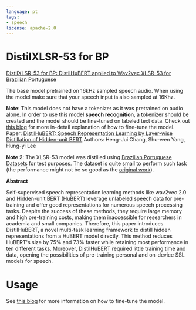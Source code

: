 ```yaml
---
language: pt
tags:
- speech
license: apache-2.0
---
```


# DistilXLSR-53 for BP
[DistilXLSR-53 for BP: DistilHuBERT applied to Wav2vec XLSR-53 for Brazilian Portuguese](https://github.com/s3prl/s3prl/tree/master/s3prl/upstream/distiller)

The base model pretrained on 16kHz sampled speech audio. When using the model make sure that your speech input is also sampled at 16Khz.

**Note**: This model does not have a tokenizer as it was pretrained on audio alone. In order to use this model **speech recognition**, a tokenizer should be created and the model should be fine-tuned on labeled text data. Check out [this blog](https://huggingface.co/blog/fine-tune-wav2vec2-english) for more in-detail explanation of how to fine-tune the model.
Paper: [DistilHuBERT: Speech Representation Learning by Layer-wise Distillation of Hidden-unit BERT](https://arxiv.org/abs/2110.01900)
Authors: Heng-Jui Chang, Shu-wen Yang, Hung-yi Lee

**Note 2**: The XLSR-53 model was distilled using [Brazilian Portuguese Datasets](https://huggingface.co/lgris/bp400-xlsr) for test purposes. The dataset is quite small to perform such task (the performance might not be so good as the [original work](https://arxiv.org/abs/2110.01900)).


**Abstract**

Self-supervised speech representation learning methods like wav2vec 2.0 and Hidden-unit BERT (HuBERT) leverage unlabeled speech data for pre-training and offer good representations for numerous speech processing tasks. Despite the success of these methods, they require large memory and high pre-training costs, making them inaccessible for researchers in academia and small companies. Therefore, this paper introduces DistilHuBERT, a novel multi-task learning framework to distill hidden representations from a HuBERT model directly. This method reduces HuBERT's size by 75% and 73% faster while retaining most performance in ten different tasks. Moreover, DistilHuBERT required little training time and data, opening the possibilities of pre-training personal and on-device SSL models for speech.

# Usage
See [this blog](https://huggingface.co/blog/fine-tune-wav2vec2-english) for more information on how to fine-tune the model. 
